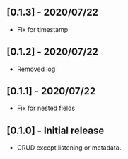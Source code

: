 ## [0.1.3] - 2020/07/22

 - Fix for timestamp

## [0.1.2] - 2020/07/22

 - Removed log

## [0.1.1] - 2020/07/22

 - Fix for nested fields


## [0.1.0] - Initial release

 - CRUD except listening or metadata.
